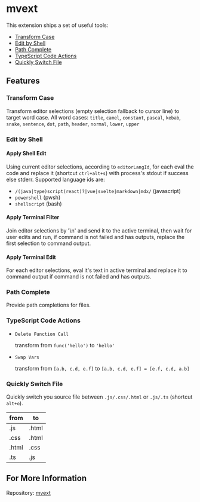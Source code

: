 # mvext

This extension ships a set of useful tools:

- [Transform Case](#transform-case)
- [Edit by Shell](#edit-by-shell)
- [Path Complete](#path-complete)
- [TypeScript Code Actions](#typescript-code-actions)
- [Quickly Switch File](#quickly-switch-file)

## Features

### Transform Case

Transform editor selections (empty selection fallback to cursor line) to target
word case. All word cases: `title`, `camel`, `constant`, `pascal`, `kebab`,
`snake`, `sentence`, `dot`, `path`, `header`, `normal`, `lower`, `upper`

### Edit by Shell

#### Apply Shell Edit

Using current editor selections, according to `editorLangId`, for each eval the
code and replace it (shortcut `ctrl+alt+s`) with process's stdout if success
else stderr. Supported language ids are:

- `/(java|type)script(react)?|vue|svelte|markdown|mdx/` (javascript)
- `powershell` (pwsh)
- `shellscript` (bash)

#### Apply Terminal Filter

Join editor selections by '\n' and send it to the active terminal, then wait for
user edits and run, if command is not failed and has outputs, replace the first
selection to command output.

#### Apply Terminal Edit

For each editor selections, eval it's text in active terminal and replace it to
command output if command is not failed and has outputs.

### Path Complete

Provide path completions for files.

### TypeScript Code Actions

- `Delete Function Call`

  transform from `func('hello')` to `'hello'`

- `Swap Vars`

  transform from `[a.b, c.d, e.f]` to `[a.b, c.d, e.f] = [e.f, c.d, a.b]`

### Quickly Switch File

Quickly switch you source file between `.js/.css/.html` or `.js/.ts` (shortcut `alt+o`).

| from  | to    |
| ----- | ----- |
| .js   | .html |
| .css  | .html |
| .html | .css  |
| .ts   | .js   |

## For More Information

Repository: [mvext](https://github.com/xingqingxyz/mvext)
